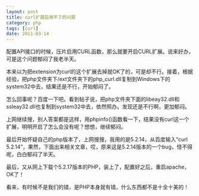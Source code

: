 ```yaml
---
layout: post
title: curl扩展启用不了的问题
category: php
tags: [curl]
date: 2011-03-14
---
```

<p>配置API接口的时候，压片启用CURL函数，那么就要开启CURL扩展。说来好办，可是这个问题郁闷了我老半天。</p>
<p>本来以为把extension为curl的这个扩展去掉就OK了的，可是却不行。接着，根据经验，把php文件夹下/ext文件夹下的php_curl.dll复制到Windows下的system32中去，结果还是不行，开始郁闷了。</p>
<p>怎么回事呢？百度一下吧。看到帖子说，把php文件夹下面的libeay32.dll和ssleay32.dll也复制到system32中去，依然照办。发现还是不行啊，更加郁闷。</p>
<p>上网继续搜，别人答案都是这样，用phpinfo()函数看一下，结果没有curl这一个扩展，明明开启了怎么会没有呢？想想，继续郁闷。</p>
<p>最后开始怀疑自己的php版本了，上网搜搜，我用的是5.2.14，从百度输入&ldquo;curl 5.2.14&rdquo;，果然，下面出来相关文章，哎，原来这是5.2.14版本的一个bug，怪不得呢，白白郁闷了半天。</p>
<p>最后，又从网上下载个5.2.17版本的PHP，装上了，配置好之后，重启apache，OK了！</p>
<p>看来，有时候不是我们的错，是PHP本身就有错，什么东西都不是十全十美的！</p>
